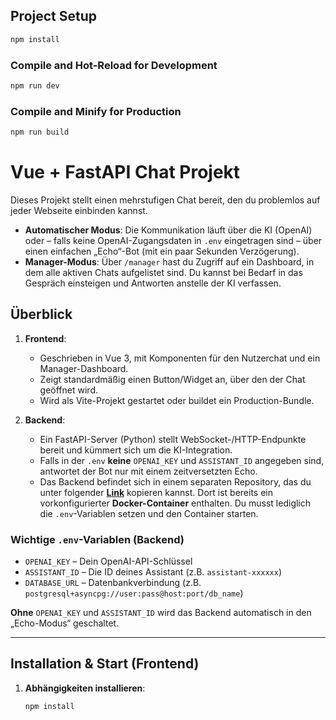 ## Project Setup

```sh
npm install
```

### Compile and Hot-Reload for Development

```sh
npm run dev
```

### Compile and Minify for Production

```sh
npm run build
```


# Vue + FastAPI Chat Projekt

Dieses Projekt stellt einen mehrstufigen Chat bereit, den du problemlos auf jeder Webseite einbinden kannst.  
- **Automatischer Modus**: Die Kommunikation läuft über die KI (OpenAI) oder – falls keine OpenAI-Zugangsdaten in `.env` eingetragen sind – über einen einfachen „Echo“-Bot (mit ein paar Sekunden Verzögerung).  
- **Manager-Modus**: Über `/manager` hast du Zugriff auf ein Dashboard, in dem alle aktiven Chats aufgelistet sind. Du kannst bei Bedarf in das Gespräch einsteigen und Antworten anstelle der KI verfassen.

## Überblick

1. **Frontend**:  
   - Geschrieben in Vue 3, mit Komponenten für den Nutzerchat und ein Manager-Dashboard.  
   - Zeigt standardmäßig einen Button/Widget an, über den der Chat geöffnet wird.
   - Wird als Vite-Projekt gestartet oder buildet ein Production-Bundle.

2. **Backend**:  
   - Ein FastAPI-Server (Python) stellt WebSocket-/HTTP-Endpunkte bereit und kümmert sich um die KI-Integration.  
   - Falls in der `.env` **keine** `OPENAI_KEY` und `ASSISTANT_ID` angegeben sind, antwortet der Bot nur mit einem zeitversetzten Echo.  
   - Das Backend befindet sich in einem separaten Repository, das du unter folgender **[Link](...)** kopieren kannst. Dort ist bereits ein vorkonfigurierter **Docker-Container** enthalten. Du musst lediglich die `.env`-Variablen setzen und den Container starten.

### Wichtige `.env`-Variablen (Backend)

- `OPENAI_KEY` – Dein OpenAI-API-Schlüssel  
- `ASSISTANT_ID` – Die ID deines Assistant (z.B. `assistant-xxxxxx`)  
- `DATABASE_URL` – Datenbankverbindung (z.B. `postgresql+asyncpg://user:pass@host:port/db_name`)  

**Ohne** `OPENAI_KEY` und `ASSISTANT_ID` wird das Backend automatisch in den „Echo-Modus“ geschaltet.

---

## Installation & Start (Frontend)

1. **Abhängigkeiten installieren**:
   ```bash
   npm install

